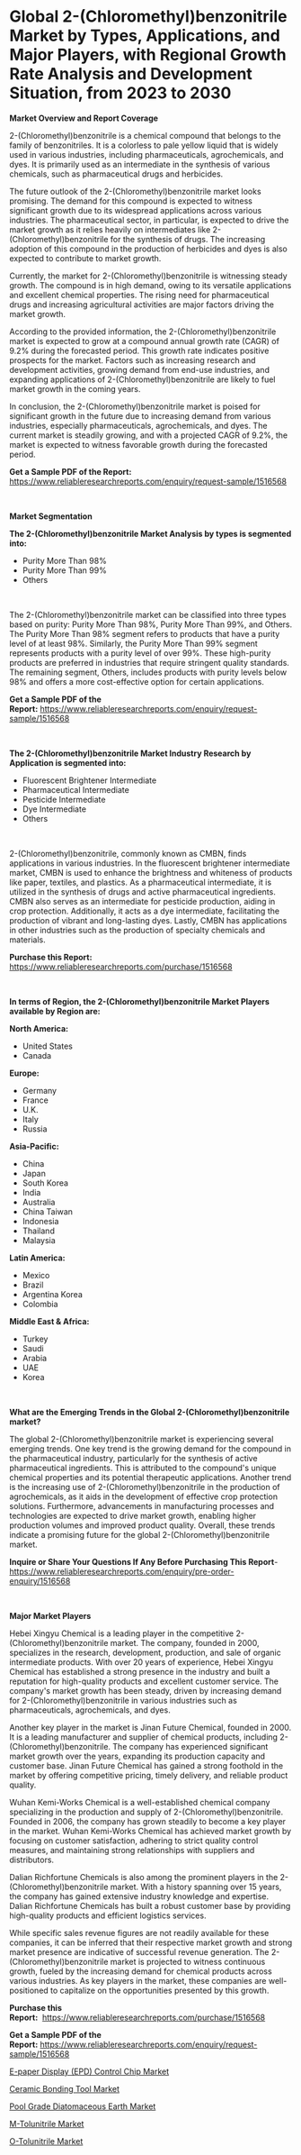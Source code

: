 <p><h1>Global 2-(Chloromethyl)benzonitrile Market by Types, Applications, and Major Players, with Regional Growth Rate Analysis and Development Situation, from 2023 to 2030</h1></p><p><strong>Market Overview and Report Coverage</strong></p>
<p><p>2-(Chloromethyl)benzonitrile is a chemical compound that belongs to the family of benzonitriles. It is a colorless to pale yellow liquid that is widely used in various industries, including pharmaceuticals, agrochemicals, and dyes. It is primarily used as an intermediate in the synthesis of various chemicals, such as pharmaceutical drugs and herbicides.</p><p>The future outlook of the 2-(Chloromethyl)benzonitrile market looks promising. The demand for this compound is expected to witness significant growth due to its widespread applications across various industries. The pharmaceutical sector, in particular, is expected to drive the market growth as it relies heavily on intermediates like 2-(Chloromethyl)benzonitrile for the synthesis of drugs. The increasing adoption of this compound in the production of herbicides and dyes is also expected to contribute to market growth.</p><p>Currently, the market for 2-(Chloromethyl)benzonitrile is witnessing steady growth. The compound is in high demand, owing to its versatile applications and excellent chemical properties. The rising need for pharmaceutical drugs and increasing agricultural activities are major factors driving the market growth.</p><p>According to the provided information, the 2-(Chloromethyl)benzonitrile market is expected to grow at a compound annual growth rate (CAGR) of 9.2% during the forecasted period. This growth rate indicates positive prospects for the market. Factors such as increasing research and development activities, growing demand from end-use industries, and expanding applications of 2-(Chloromethyl)benzonitrile are likely to fuel market growth in the coming years.</p><p>In conclusion, the 2-(Chloromethyl)benzonitrile market is poised for significant growth in the future due to increasing demand from various industries, especially pharmaceuticals, agrochemicals, and dyes. The current market is steadily growing, and with a projected CAGR of 9.2%, the market is expected to witness favorable growth during the forecasted period.</p></p>
<p><strong>Get a Sample PDF of the Report:</strong> <a href="https://www.reliableresearchreports.com/enquiry/request-sample/1516568">https://www.reliableresearchreports.com/enquiry/request-sample/1516568</a></p>
<p>&nbsp;</p>
<p><strong>Market Segmentation</strong></p>
<p><strong>The 2-(Chloromethyl)benzonitrile Market Analysis by types is segmented into:</strong></p>
<p><ul><li>Purity More Than 98%</li><li>Purity More Than 99%</li><li>Others</li></ul></p>
<p>&nbsp;</p>
<p><p>The 2-(Chloromethyl)benzonitrile market can be classified into three types based on purity: Purity More Than 98%, Purity More Than 99%, and Others. The Purity More Than 98% segment refers to products that have a purity level of at least 98%. Similarly, the Purity More Than 99% segment represents products with a purity level of over 99%. These high-purity products are preferred in industries that require stringent quality standards. The remaining segment, Others, includes products with purity levels below 98% and offers a more cost-effective option for certain applications.</p></p>
<p><strong>Get a Sample PDF of the Report:</strong>&nbsp;<a href="https://www.reliableresearchreports.com/enquiry/request-sample/1516568">https://www.reliableresearchreports.com/enquiry/request-sample/1516568</a></p>
<p>&nbsp;</p>
<p><strong>The 2-(Chloromethyl)benzonitrile Market Industry Research by Application is segmented into:</strong></p>
<p><ul><li>Fluorescent Brightener Intermediate</li><li>Pharmaceutical Intermediate</li><li>Pesticide Intermediate</li><li>Dye Intermediate</li><li>Others</li></ul></p>
<p>&nbsp;</p>
<p><p>2-(Chloromethyl)benzonitrile, commonly known as CMBN, finds applications in various industries. In the fluorescent brightener intermediate market, CMBN is used to enhance the brightness and whiteness of products like paper, textiles, and plastics. As a pharmaceutical intermediate, it is utilized in the synthesis of drugs and active pharmaceutical ingredients. CMBN also serves as an intermediate for pesticide production, aiding in crop protection. Additionally, it acts as a dye intermediate, facilitating the production of vibrant and long-lasting dyes. Lastly, CMBN has applications in other industries such as the production of specialty chemicals and materials.</p></p>
<p><strong>Purchase this Report:</strong>&nbsp; <a href="https://www.reliableresearchreports.com/purchase/1516568">https://www.reliableresearchreports.com/purchase/1516568</a></p>
<p>&nbsp;</p>
<p><strong>In terms of Region, the 2-(Chloromethyl)benzonitrile Market Players available by Region are:</strong></p>
<p>
    <p> <strong> North America: </strong>
        <ul>
            <li>United States</li>
            <li>Canada</li>
        </ul>
        </p> 
    <p> <strong> Europe: </strong>
        <ul>
            <li>Germany</li>
            <li>France</li>
            <li>U.K.</li>
            <li>Italy</li>
            <li>Russia</li>
        </ul>
        </p> 
    <p> <strong> Asia-Pacific: </strong>
        <ul>
            <li>China</li>
            <li>Japan</li>
            <li>South Korea</li>
            <li>India</li>
            <li>Australia</li>
            <li>China Taiwan</li>
            <li>Indonesia</li>
            <li>Thailand</li>
            <li>Malaysia</li>
        </ul>
        </p> 
    <p> <strong> Latin America: </strong>
        <ul>
            <li>Mexico</li>
            <li>Brazil</li>
            <li>Argentina Korea</li>
            <li>Colombia</li>
        </ul>
        </p> 
    <p> <strong> Middle East & Africa: </strong>
        <ul>
            <li>Turkey</li>
            <li>Saudi</li>
            <li>Arabia</li>
            <li>UAE</li>
            <li>Korea</li>
        </ul>
    </p>
    </p>
<p>&nbsp;</p>
<p><strong>What are the Emerging Trends in the Global 2-(Chloromethyl)benzonitrile market?</strong></p>
<p><p>The global 2-(Chloromethyl)benzonitrile market is experiencing several emerging trends. One key trend is the growing demand for the compound in the pharmaceutical industry, particularly for the synthesis of active pharmaceutical ingredients. This is attributed to the compound's unique chemical properties and its potential therapeutic applications. Another trend is the increasing use of 2-(Chloromethyl)benzonitrile in the production of agrochemicals, as it aids in the development of effective crop protection solutions. Furthermore, advancements in manufacturing processes and technologies are expected to drive market growth, enabling higher production volumes and improved product quality. Overall, these trends indicate a promising future for the global 2-(Chloromethyl)benzonitrile market.</p></p>
<p><strong>Inquire or Share Your Questions If Any Before Purchasing This Report</strong>- <a href="https://www.reliableresearchreports.com/enquiry/pre-order-enquiry/1516568">https://www.reliableresearchreports.com/enquiry/pre-order-enquiry/1516568</a></p>
<p>&nbsp;</p>
<p><strong>Major Market Players</strong></p>
<p><p>Hebei Xingyu Chemical is a leading player in the competitive 2-(Chloromethyl)benzonitrile market. The company, founded in 2000, specializes in the research, development, production, and sale of organic intermediate products. With over 20 years of experience, Hebei Xingyu Chemical has established a strong presence in the industry and built a reputation for high-quality products and excellent customer service. The company's market growth has been steady, driven by increasing demand for 2-(Chloromethyl)benzonitrile in various industries such as pharmaceuticals, agrochemicals, and dyes. </p><p>Another key player in the market is Jinan Future Chemical, founded in 2000. It is a leading manufacturer and supplier of chemical products, including 2-(Chloromethyl)benzonitrile. The company has experienced significant market growth over the years, expanding its production capacity and customer base. Jinan Future Chemical has gained a strong foothold in the market by offering competitive pricing, timely delivery, and reliable product quality.</p><p>Wuhan Kemi-Works Chemical is a well-established chemical company specializing in the production and supply of 2-(Chloromethyl)benzonitrile. Founded in 2006, the company has grown steadily to become a key player in the market. Wuhan Kemi-Works Chemical has achieved market growth by focusing on customer satisfaction, adhering to strict quality control measures, and maintaining strong relationships with suppliers and distributors.</p><p>Dalian Richfortune Chemicals is also among the prominent players in the 2-(Chloromethyl)benzonitrile market. With a history spanning over 15 years, the company has gained extensive industry knowledge and expertise. Dalian Richfortune Chemicals has built a robust customer base by providing high-quality products and efficient logistics services.</p><p>While specific sales revenue figures are not readily available for these companies, it can be inferred that their respective market growth and strong market presence are indicative of successful revenue generation. The 2-(Chloromethyl)benzonitrile market is projected to witness continuous growth, fueled by the increasing demand for chemical products across various industries. As key players in the market, these companies are well-positioned to capitalize on the opportunities presented by this growth.</p></p>
<p><strong>Purchase this Report:</strong>&nbsp;&nbsp;<a href="https://www.reliableresearchreports.com/purchase/1516568">https://www.reliableresearchreports.com/purchase/1516568</a></p>
<p></p>
<p><strong>Get a Sample PDF of the Report:</strong>&nbsp;<a href="https://www.reliableresearchreports.com/enquiry/request-sample/1516568">https://www.reliableresearchreports.com/enquiry/request-sample/1516568</a></p>
<p><p><a href="https://www.linkedin.com/pulse/e-paper-display-epd-control-chip-market-size-2023-2030-ickge/">E-paper Display (EPD) Control Chip Market</a></p><p><a href="https://www.linkedin.com/pulse/ceramic-bonding-tool-market-share-amp-new-trends-analysis-9haje/">Ceramic Bonding Tool Market</a></p><p><a href="https://medium.com/@keygreen5469/pool-grade-diatomaceous-earth-market-size-and-market-trends-complete-industry-overview-2023-to-8fe91dd3136b">Pool Grade Diatomaceous Earth Market</a></p><p><a href="https://github.com/lilstefpacute/Market-Research-Report-List-1/blob/main/m-tolunitrile-market.md">M-Tolunitrile Market</a></p><p><a href="https://github.com/rexevange/Market-Research-Report-List-1/blob/main/o-tolunitrile-market.md">O-Tolunitrile Market</a></p></p>